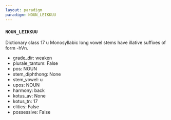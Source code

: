 ```yaml
---
layout: paradigm
paradigm: NOUN_LEIKKUU
---
```

### ` NOUN_LEIKKUU `

Dictionary class 17 u Monosyllabic long vowel stems have illative suffixes of form -hVn.
* grade_dir: weaken
* plurale_tantum: False
* pos: NOUN
* stem_diphthong: None
* stem_vowel: u
* upos: NOUN
* harmony: back
* kotus_av: None
* kotus_tn: 17
* clitics: False
* possessive: False
